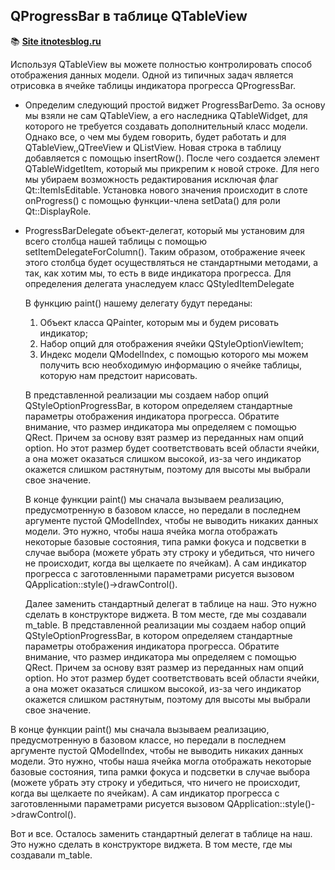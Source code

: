 ## QProgressBar в таблице QTableView

📚 [**Site itnotesblog.ru**](https://itnotesblog.ru/note/qprogressbar-v-tablice-qtableview)  


Используя QTableView вы можете полностью контролировать способ отображения данных модели. Одной из типичных задач является отрисовка в ячейке таблицы индикатора прогресса QProgressBar.

-  Определим следующий простой виджет ProgressBarDemo.
   За основу мы взяли не сам QTableView, а его наследника QTableWidget, для которого не требуется создавать дополнительный класс модели. Однако все, о чем мы будем говорить, будет работать и для QTableView,,QTreeView и QListView.
   Новая строка в таблицу добавляется с помощью insertRow(). После чего создается элемент QTableWidgetItem, который мы прикрепим к новой строке. Для него мы убираем возможность редактирования исключая флаг Qt::ItemIsEditable. Установка нового значения происходит в слоте onProgress() с помощью функции-члена setData() для роли Qt::DisplayRole.

-   ProgressBarDelegate объект-делегат, 
    который мы установим для всего столбца нашей таблицы с помощью setItemDelegateForColumn(). Таким образом, отображение ячеек этого столбца будет осуществляться не стандартными методами, а так, как хотим мы, то есть в виде индикатора прогресса. Для определения делегата унаследуем класс QStyledItemDelegate

    В функцию paint() нашему делегату будут переданы:
    1. Объект класса QPainter, которым мы и будем рисовать индикатор;
    2. Набор опций для отображения ячейки QStyleOptionViewItem;
    3. Индекс модели QModelIndex, с помощью которого мы можем получить всю необходимую информацию о ячейке таблицы, которую нам предстоит нарисовать.

    В представленной реализации мы создаем набор опций QStyleOptionProgressBar, в котором определяем стандартные параметры отображения индикатора прогресса. Обратите внимание, что размер индикатора мы определяем с помощью QRect. Причем за основу взят размер из переданных нам опций option. Но этот размер будет соответствовать всей области ячейки, а она может оказаться слишком высокой, из-за чего индикатор окажется слишком растянутым, поэтому для высоты мы выбрали свое значение.

    В конце функции paint() мы сначала вызываем реализацию, предусмотренную в базовом классе, но передали в последнем аргументе пустой QModelIndex, чтобы не выводить никаких данных модели. Это нужно, чтобы наша ячейка могла отображать некоторые базовые состояния, типа рамки фокуса и подсветки в случае выбора (можете убрать эту строку и убедиться, что ничего не происходит, когда вы щелкаете по ячейкам). А сам индикатор прогресса с заготовленными параметрами рисуется вызовом QApplication::style()->drawControl().

    Далее заменить стандартный делегат в таблице на наш. Это нужно сделать в конструкторе виджета. В том месте, где мы создавали m_table. 
    В представленной реализации мы создаем набор опций QStyleOptionProgressBar, в котором определяем стандартные параметры отображения индикатора прогресса. Обратите внимание, что размер индикатора мы определяем с помощью QRect. Причем за основу взят размер из переданных нам опций option. Но этот размер будет соответствовать всей области ячейки, а она может оказаться слишком высокой, из-за чего индикатор окажется слишком растянутым, поэтому для высоты мы выбрали свое значение.

В конце функции paint() мы сначала вызываем реализацию, предусмотренную в базовом классе, но передали в последнем аргументе пустой QModelIndex, чтобы не выводить никаких данных модели. Это нужно, чтобы наша ячейка могла отображать некоторые базовые состояния, типа рамки фокуса и подсветки в случае выбора (можете убрать эту строку и убедиться, что ничего не происходит, когда вы щелкаете по ячейкам). А сам индикатор прогресса с заготовленными параметрами рисуется вызовом QApplication::style()->drawControl().

Вот и все. Осталось заменить стандартный делегат в таблице на наш. Это нужно сделать в конструкторе виджета. В том месте, где мы создавали m_table.